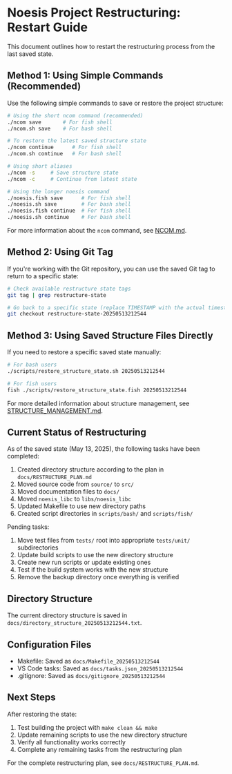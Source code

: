 # Noesis Project Restructuring: Restart Guide

This document outlines how to restart the restructuring process from the last saved state.

## Method 1: Using Simple Commands (Recommended)

Use the following simple commands to save or restore the project structure:

```bash
# Using the short ncom command (recommended)
./ncom save       # For fish shell
./ncom.sh save    # For bash shell

# To restore the latest saved structure state
./ncom continue      # For fish shell
./ncom.sh continue   # For bash shell

# Using short aliases
./ncom -s     # Save structure state
./ncom -c     # Continue from latest state

# Using the longer noesis command
./noesis.fish save      # For fish shell
./noesis.sh save        # For bash shell
./noesis.fish continue  # For fish shell
./noesis.sh continue    # For bash shell
```

For more information about the `ncom` command, see [NCOM.md](NCOM.md).

## Method 2: Using Git Tag

If you're working with the Git repository, you can use the saved Git tag to return to a specific state:

```bash
# Check available restructure state tags
git tag | grep restructure-state

# Go back to a specific state (replace TIMESTAMP with the actual timestamp)
git checkout restructure-state-20250513212544
```

## Method 3: Using Saved Structure Files Directly

If you need to restore a specific saved state manually:

```bash
# For bash users
./scripts/restore_structure_state.sh 20250513212544

# For fish users
fish ./scripts/restore_structure_state.fish 20250513212544
```

For more detailed information about structure management, see [STRUCTURE_MANAGEMENT.md](STRUCTURE_MANAGEMENT.md).

## Current Status of Restructuring

As of the saved state (May 13, 2025), the following tasks have been completed:

1. Created directory structure according to the plan in `docs/RESTRUCTURE_PLAN.md`
2. Moved source code from `source/` to `src/`
3. Moved documentation files to `docs/`
4. Moved `noesis_libc` to `libs/noesis_libc`
5. Updated Makefile to use new directory paths
6. Created script directories in `scripts/bash/` and `scripts/fish/`

Pending tasks:

1. Move test files from `tests/` root into appropriate `tests/unit/` subdirectories
2. Update build scripts to use the new directory structure
3. Create new run scripts or update existing ones
4. Test if the build system works with the new structure
5. Remove the backup directory once everything is verified

## Directory Structure

The current directory structure is saved in `docs/directory_structure_20250513212544.txt`.

## Configuration Files

- Makefile: Saved as `docs/Makefile_20250513212544`
- VS Code tasks: Saved as `docs/tasks.json_20250513212544`
- .gitignore: Saved as `docs/gitignore_20250513212544`

## Next Steps

After restoring the state:

1. Test building the project with `make clean && make`
2. Update remaining scripts to use the new directory structure
3. Verify all functionality works correctly
4. Complete any remaining tasks from the restructuring plan

For the complete restructuring plan, see `docs/RESTRUCTURE_PLAN.md`.

